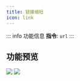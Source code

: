 ```yaml
---
title: 链接缩短
icon: link
---
```


::: info 功能信息
**指令**: `url`
:::

## 功能预览

![](https://img.155155155.xyz/i/2024/03/66092ff7ecf5c.webp)
![](https://img.155155155.xyz/i/2024/03/6609300408379.webp)
